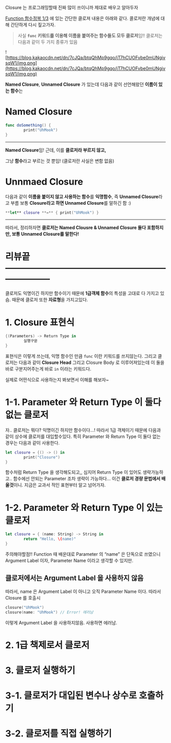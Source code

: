 Closure 는 프로그래밍할때 진짜 많이 쓰이니까 제대로 배우고 알아두자

[Function 함수정복 1/3](https://www.notion.so/Function-1-3-2bab07edc47b4fceb5d443bc062e509f) 에 있는 간단한 클로져 내용은 아래와 같다.  콜로저란 개념에 대해 간단하게 다시 짚고가자.

> 사실 **`func` 키워드를 이용해 이름을 붙여주는 함수들도 모두 클로저**임!! 클로저는 다음과 같이 두 가지 종류가 있음
> 

![https://blog.kakaocdn.net/dn/7cJQa/btqQhMp9gqo/jT7hCUOFvbe0mUNgivsqW1/img.png](https://blog.kakaocdn.net/dn/7cJQa/btqQhMp9gqo/jT7hCUOFvbe0mUNgivsqW1/img.png)

**Named Closure**, **Unnamed Closure** 가 있는데 다음과 같이 선언해왔던 **이름이 있는 함수**는

# Named Closure

```swift
func doSomething() {
		print("UhMook")
}		
```

---

**Named Closure**임! 근데, 이를 **클로저라 부르지 않고,**

그냥 **함수**라고 부르는 것 뿐임! (클로저란 사실은 변함 없음)

# Unnmaed Closure

다음과 같이 **이름을 붙이지 않고 사용하는 함수**를 **익명함수**, 즉 **Unnamed Closure**라고 부름 보통 **Closure라고 하면 Unnamed Closure**를 말하긴 함 :)

```swift
**let** closure **=** { print("UhMook") }
```

---

따라서, 정리하자면 **클로저는 Named Clousre & Unnamed Closure 둘다 포함하지만, 보통 Unnamed Closure를 말한다!**

# **리뷰끝 ———————————————————————**

클로저도 익명이긴 하지만 함수이기 때문에 **1급객체 함수**의 특성을 고대로 다 가지고 있슴.  때문에 클로저 또한 **자료형**을 가지고있다.

# 1. Closure 표현식

```swift
{(Parameters) -> Return Type in
		실행구문
}
```

표현식은 이렇게 쓰는데, 익명 함수인 만큼 `func` 이란 키워드를 쓰지않는다.  그리고 클로저는 다음과 같이 **Closure Head** 그리고 Closure Body 로 이루어져있는데 이 둘을 바로 구분지어주는게 바로 `in` 이라는 키워드다.


실제로 어떤식으로 사용하는지 봐보면서 이해를 해보자~

# 1-1. Parameter 와 Return Type 이 둘다 없는 클로저

자.. 클로저는 뭐다? 익명이긴 하지만 함수이다…! 따라서 1급 객체이기 때문에 다음과 같이 상수에 클로저를 대입할수있다.  특히 Parameter 와 Return Type 이 둘다 없는 경우는 다음과 같이 사용한다.

```swift
let closure = {() -> () in
		print("Closure")
}
```

함수처럼 Return Type 을 생각해도되고,, 심지어 Return Type 이 있어도 생략가능하고.. 함수에선 안되는 Parameter 조차 생략이 가능하다…  이건 **클로저 경량 문법에서 배울것**이니.  지금은 교과서 적인 표현부터 알고 넘어가자.

# 1-2. Parameter 와 Return Type 이 있는 클로저

```swift
let closure = { (name: String) -> String in
		return "Hello, \(name)"
}
```

주의해야할점!! Function 때 배운대로 Parameter 의 “name” 은 단독으로 쓰였으니 Argument Label 이자, Parameter Name 이라고 생각할 수 있지만.  

## **클로저에서는 Argument Label 을 사용하지 않음**

따라서, name 은 Argument Label 이 아니고 오직 Parameter Name 이다.  따라서 Closure 를 호출시

```swift
closure("UhMook")
closure(name: "UhMook") // Error! 에러남
```

이렇게 Argument Label 을 사용하지않음. 사용하면 에러남.

# 2. 1급 책제로서 클로저

# 3. 클로저 실행하기

# 3-1. 클로저가 대입된 변수나 상수로 호출하기

# 3-2. 클로저를 직접 실행하기
